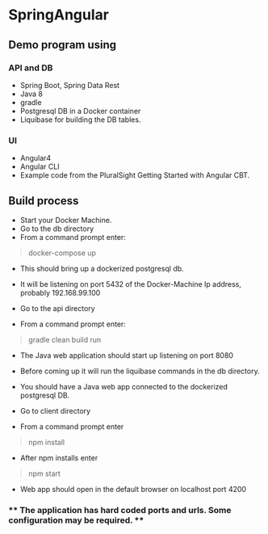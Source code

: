 # SpringAngular

## Demo program using

### API and DB
- Spring Boot, Spring Data Rest
- Java 8
- gradle
- Postgresql DB in a Docker container
- Liquibase for building the DB tables.

### UI
- Angular4
- Angular CLI
- Example code from the PluralSight Getting Started with Angular CBT.

## Build process
- Start your Docker Machine. 
- Go to the db directory
- From a command prompt enter:
>docker-compose up
- This should bring up a dockerized postgresql db.  
- It will be listening on port 5432 of the Docker-Machine Ip address, probably 192.168.99.100

- Go to the api directory
- From a command prompt enter:
>gradle clean build run
- The Java web application should start up listening on port 8080
- Before coming up it will run the liquibase commands in the db directory.
- You should have a Java web app connected to the dockerized postgresql DB.

- Go to client directory
- From a command prompt enter
>npm install
- After npm installs enter
>npm start
- Web app should open in the default browser on localhost port 4200

### ** The application has hard coded ports and urls.  Some configuration may be required. **

